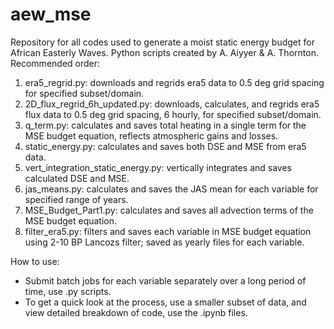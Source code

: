 # aew_mse
Repository for all codes used to generate a moist static energy budget for African Easterly Waves. Python scripts created by A. Aiyyer &amp; A. Thornton.
Recommended order:
  1. era5_regrid.py: downloads and regrids era5 data to 0.5 deg grid spacing for specified subset/domain.
  2. 2D_flux_regrid_6h_updated.py: downloads, calculates, and regrids era5 flux data to 0.5 deg grid spacing, 6 hourly, for specified subset/domain.
  3. q_term.py: calculates and saves total heating in a single term for the MSE budget equation, reflects atmospheric gains and losses.
  4. static_energy.py: calculates and saves both DSE and MSE from era5 data.
  5. vert_integration_static_energy.py: vertically integrates and saves calculated DSE and MSE.
  6. jas_means.py: calculates and saves the JAS mean for each variable for specified range of years.
  7. MSE_Budget_Part1.py: calculates and saves all advection terms of the MSE budget equation.
  8. filter_era5.py: filters and saves each variable in MSE budget equation using 2-10 BP Lancozs filter; saved as yearly files for each variable.

How to use:
- Submit batch jobs for each variable separately over a long period of time, use .py scripts.
- To get a quick look at the process, use a smaller subset of data, and view detailed breakdown of code, use the .ipynb files. 
